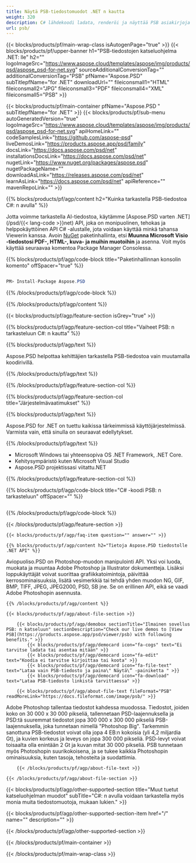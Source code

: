 ```yaml
---
title: Näytä PSB-tiedostomuodot .NET n kautta
weight: 320
description: C# lähdekoodi ladata, renderöi ja näyttää PSB asiakirjoja .NET Framework, .NET Core.
url: psb/
---
```


{{< blocks/products/pf/main-wrap-class isAutogenPage="true" >}}
{{< blocks/products/pf/upper-banner h1="PSB-tiedostojen katseluohjelma .NET: lle" h2="" logoImageSrc="https://www.aspose.cloud/templates/aspose/img/products/psd/aspose_psd-for-net.svg" sourceAdditionalConversionTag="" additionalConversionTag="PSB" pfName="Aspose.PSD" subTitlepfName="for .NET" downloadUrl="" fileiconsmall1="HTML" fileiconsmall2="JPG" fileiconsmall3="PDF" fileiconsmall4="XML" fileiconsmall5="PSB" >}}

{{< blocks/products/pf/main-container pfName="Aspose.PSD " subTitlepfName="for .NET" >}}
{{< blocks/products/pf/sub-menu autoGeneratedVersion="true" logoImageSrc="https://www.aspose.cloud/templates/aspose/img/products/psd/aspose_psd-for-net.svg" apiHomeLink="" codeSamplesLink="https://github.com/aspose-psd" liveDemosLink="https://products.aspose.app/psd/family" docsLink="https://docs.aspose.com/psd/net" installationsDocsLink="https://docs.aspose.com/psd/net" nugetLink="https://www.nuget.org/packages/aspose.psd" nugetPackageName="" downloadAsLink="https://releases.aspose.com/psd/net" learnAsLink="https://docs.aspose.com/psd/net" apiReference="" mavenRepoLink="" >}}

{{% blocks/products/pf/agp/content h2="Kuinka tarkastella PSB-tiedostoa C#: n avulla" %}}

 Jotta voimme tarkastella AI-tiedostoa, käytämme
 [Aspose.PSD varten .NET](/psd/{{< lang-code >}}net) 
 API, joka on monipuolinen, tehokas ja helppokäyttöinen API C# -alustalle, jota voidaan käyttää minkä tahansa Viewerin kanssa. Avoin
 [NuGet](https://www.nuget.org/packages/aspose.psd) 
 paketinhallinta, etsi
 **Muunna Microsoft Visio -tiedostosi PDF-, HTML-, kuva- ja muihin muotoihin** 
 ja asenna. Voit myös käyttää seuraavaa komentoa Package Manager Consolessa.

{{% blocks/products/pf/agp/code-block title="Paketinhallinnan konsolin komento" offSpacer="true" %}}

```cs

PM> Install-Package Aspose.PSD

```

{{% /blocks/products/pf/agp/code-block %}}

{{% /blocks/products/pf/agp/content %}}

{{< blocks/products/pf/agp/feature-section isGrey="true" >}}

{{% blocks/products/pf/agp/feature-section-col title="Vaiheet PSB: n tarkasteluun C#: n kautta" %}}

{{% blocks/products/pf/agp/text %}}

 Aspose.PSD helpottaa kehittäjien tarkastella PSB-tiedostoa vain muutamalla koodirivillä.

{{% /blocks/products/pf/agp/text %}}

{{% /blocks/products/pf/agp/feature-section-col %}}

{{% blocks/products/pf/agp/feature-section-col title="Järjestelmävaatimukset" %}}

{{% blocks/products/pf/agp/text %}}

 Aspose.PSD for .NET on tuettu kaikissa tärkeimmissä käyttöjärjestelmissä. Varmista vain, että sinulla on seuraavat edellytykset.

{{% /blocks/products/pf/agp/text %}}

- Microsoft Windows tai yhteensopiva OS .NET Framework, .NET Core.
- Kehitysympäristö kuten Microsoft Visual Studio
- Aspose.PSD projektissasi viitattu.NET

{{% /blocks/products/pf/agp/feature-section-col %}}

{{% blocks/products/pf/agp/code-block title="C# -koodi PSB: n tarkasteluun" offSpacer="" %}}

```cs

```

{{% /blocks/products/pf/agp/code-block %}}

{{< /blocks/products/pf/agp/feature-section >}}

    {{< blocks/products/pf/agp/faq-item question="" answer="" >}}
 

<!-- aboutfile Starts -->

    {{% blocks/products/pf/agp/content h2="Tietoja Aspose.PSD tiedostolle .NET API" %}}

 Aviopuoliso.PSD on Photoshop-muodon manipulointi API. Yksi voi luoda, muokata ja muuntaa Adobe Photoshop ja Illustrator dokumentteja. Lisäksi loppukäyttäjät voivat suorittaa grafiikkatoimintoja, päivittää kerrosominaisuuksia, lisätä vesimerkkiä tai tehdä yhden muodon NG, GIF, BMP, TIFF, JPEG, JPEG2000, PSD, SB jne. Se on erillinen API, eikä se vaadi Adobe Photoshopin asennusta. 



    {{% /blocks/products/pf/agp/content %}}

    {{< blocks/products/pf/agp/about-file-section >}}

        {{< blocks/products/pf/agp/demobox sectionTitle="Ilmainen sovellus PSB: n katseluun" sectionDescription="Check our live demos to [View PSB](https://products.aspose.app/psd/viewer/psb) with following benefits." >}}
            {{< blocks/products/pf/agp/democard icon="fa-cogs" text="Ei tarvitse ladata tai asentaa mitään" >}}
            {{< blocks/products/pf/agp/democard icon="fa-edit" text="Koodia ei tarvitse kirjoittaa tai koota" >}}
            {{< blocks/products/pf/agp/democard icon="fa-file-text" text="Lataa vain PSB-tiedosto ja paina\" Näytä\” -painiketta " >}}
            {{< blocks/products/pf/agp/democard icon="fa-download" text="Lataa PSB-tiedosto linkistä tarvittaessa" >}}

        {{< blocks/products/pf/agp/about-file-text fileFormat="PSB" readMoreLink="https://docs.fileformat.com/image/psb/" >}}
Adobe Photoshop tallentaa tiedostot kahdessa muodossa. Tiedostot, joiden koko on 30 000 x 30 000 pikseliä, tallennetaan PSD-laajennuksella ja PSD:tä suuremmat tiedostot jopa 300 000 x 300 000 pikseliä PSB-laajennuksella, joka tunnetaan nimellä "Photoshop Big". Tarkemmin sanottuna PSB-tiedostot voivat olla jopa 4 EB:n kokoisia (yli 4,2 miljardia Gt), ja kuvien korkeus ja leveys on jopa 300 000 pikseliä. PSD-levyt voivat toisaalta olla enintään 2 Gt ja kuvan mitat 30 000 pikseliä. PSB tunnetaan myös Photoshopin suurikokoisena, ja se tukee kaikkia Photoshopin ominaisuuksia, kuten tasoja, tehosteita ja suodattimia.

        {{< /blocks/products/pf/agp/about-file-text >}}

    {{< /blocks/products/pf/agp/about-file-section >}}

<!-- aboutfile Ends -->

{{< blocks/products/pf/agp/other-supported-section title="Muut tuetut katseluohjelman muodot" subTitle="C#: n avulla voidaan tarkastella myös monia muita tiedostomuotoja, mukaan lukien." >}}

{{< blocks/products/pf/agp/other-supported-section-item href="/" name="" description="" >}}

{{< /blocks/products/pf/agp/other-supported-section >}}

{{< /blocks/products/pf/main-container >}}
    
{{< /blocks/products/pf/main-wrap-class >}}
